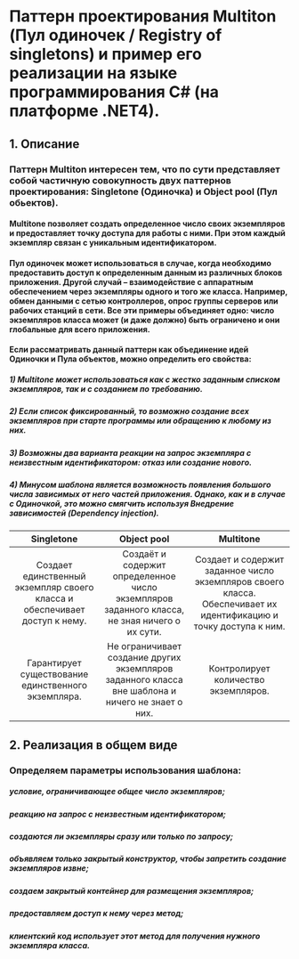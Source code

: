 # Паттерн проектирования Multiton (Пул одиночек / Registry of singletons) и пример его реализации на языке программирования C# (на платформе .NET4).

## 1. Описание

### Паттерн Multiton интересен тем, что по сути представляет собой частичную совокупность двух паттернов проектирования: Singletone (Одиночка) и Object pool (Пул обьектов).
#### Multitone позволяет создать определенное число своих экземпляров и предоставляет точку доступа для работы с ними. При этом каждый экземпляр связан с уникальным идентификатором.
#### Пул одиночек может использоваться в случае, когда необходимо предоставить доступ к определенным данным из различных блоков приложения. Другой случай – взаимодействие с аппаратным обеспечением через экземпляры одного и того же класса. Например, обмен данными с сетью контроллеров, опрос группы серверов или рабочих станций в сети. Все эти примеры объединяет одно: число экземпляров класса может (и даже должно) быть ограничено и они глобальные для всего приложения.
#### Если рассматривать данный паттерн как объединение идей Одиночки и Пула объектов, можно определить его свойства:
  #####   1) Multitone может использоваться как с жестко заданным списком экземпляров, так и с созданием по требованию.
  #####   2) Если список фиксированный, то возможно создание всех экземпляров при старте программы или обращению к любому из них.
  #####   3) Возможны два варианта реакции на запрос экземпляра с неизвестным идентификатором: отказ или создание нового.
  #####   4) Минусом шаблона является возможность появления большого числа зависимых от него частей приложения. Однако, как и в случае с        Одиночкой, это можно смягчить используя Внедрение зависимостей (Dependency injection).

| Singletone | Object pool | Multitone |
| :------: | :------: | :------: |
| Создает единственный экземпляр своего класса и обеспечивает доступ к нему. | Создаёт и содержит определенное число экземпляров заданного класса, не зная ничего о их сути. | Создает и содержит заданное число экземпляров своего класса. Обеспечивает их идентификацию и точку доступа к ним. |
| Гарантирует существование единственного экземпляра. | Не ограничивает создание других экземпляров заданного класса вне шаблона и ничего не знает о них. | Контролирует количество экземпляров. |

## 2. Реализация в общем виде

### Определяем параметры использования шаблона:
  #####   условие, ограничивающее общее число экземпляров;
  #####   реакцию на запрос с неизвестным идентификатором;
  #####   создаются ли экземпляры сразу или только по запросу;
  #####   объявляем только закрытый конструктор, чтобы запретить создание экземпляров извне;
  #####   создаем закрытый контейнер для размещения экземпляров;
  #####   предоставляем доступ к нему через метод;
  #####   клиентский код использует этот метод для получения нужного экземпляра класса.

